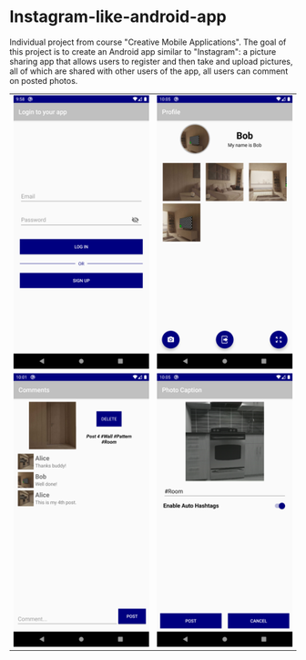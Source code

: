# Instagram-like-android-app
Individual project from course "Creative Mobile Applications". The goal of this project is to create an Android app similar to "Instagram": a picture sharing app that allows users to register and then take and upload pictures, all of which are shared with other users of the app, all users can comment on posted photos.

<table>
 <tr>
   <td><img src="imgs/login.png" width=270 height=480></td>
   <td><img src="imgs/profile.png" width=270 height=480></td>
 </tr>
 <tr>
   <td><img src="imgs/comment.png" width=270 height=480></td>
   <td><img src="imgs/post.png" width=270 height=480></td>
 </tr>
</table>
